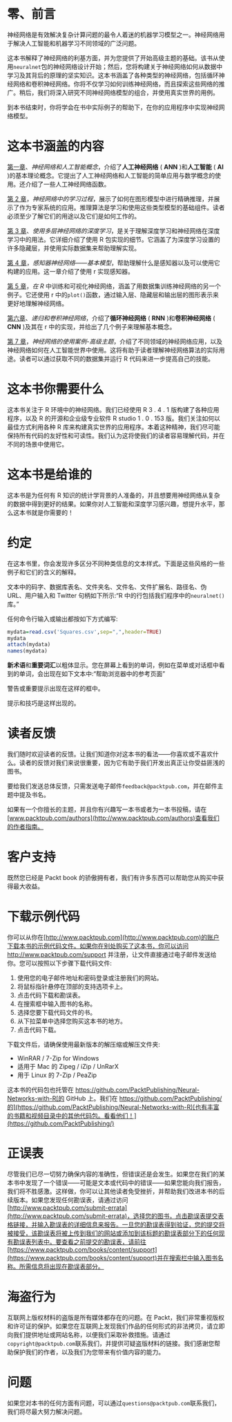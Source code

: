 

# 零、前言

神经网络是有效解决复杂计算问题的最令人着迷的机器学习模型之一。神经网络用于解决人工智能和机器学习不同领域的广泛问题。

这本书解释了神经网络的利基方面，并为您提供了开始高级主题的基础。该书从使用`neuralnet`包的神经网络设计开始；然后，您将构建关于神经网络如何从数据中学习及其背后的原理的坚实知识。这本书涵盖了各种类型的神经网络，包括循环神经网络和卷积神经网络。你将不仅学习如何训练神经网络，而且探索这些网络的推广。稍后，我们将深入研究不同神经网络模型的组合，并使用真实世界的用例。

到本书结束时，你将学会在书中实际例子的帮助下，在你的应用程序中实现神经网络模型。



# 这本书涵盖的内容

[第一章](b283a577-2201-43eb-877c-f281677370bf.xhtml)、*神经网络和人工智能概念*，介绍了**人工神经网络** ( **ANN** )和**人工智能** ( **AI** )的基本理论概念。它提出了人工神经网络和人工智能的简单应用与数学概念的使用。还介绍了一些人工神经网络函数。

[第 2 章](9318274a-72ac-4475-a140-7aaf92253400.xhtml)，*神经网络中的学习过程*，展示了如何在图形模型中进行精确推理，并展示了作为专家系统的应用。推理算法是学习和使用这些类型模型的基础组件。读者必须至少了解它们的用途以及它们是如何工作的。

[第 3 章](b5f75068-f1e3-465e-969d-a8f1ad48378d.xhtml)、*使用多层神经网络的深度学习*，是关于理解深度学习和神经网络在深度学习中的用法。它详细介绍了使用 R 包实现的细节。它涵盖了为深度学习设置的许多隐藏层，并使用实际数据集来帮助理解实现。

[第 4 章](0eca6488-d9c4-4e88-99ea-5650a3f3a998.xhtml)，*感知器神经网络——基本模型*，帮助理解什么是感知器以及可以使用它构建的应用。这一章介绍了使用 r 实现感知器。

[第 5 章](d3905bda-321c-4496-99dc-391f612240f3.xhtml)，*在 R* 中训练和可视化神经网络，涵盖了用数据集训练神经网络的另一个例子。它还使用 r 中的`plot()`函数，通过输入层、隐藏层和输出层的图形表示来更好地理解神经网络。

[第六章](9b6a3094-fd1c-41bd-b334-0bf08eadb9a6.xhtml)、*递归和卷积神经网络*，介绍了**循环神经网络** ( **RNN** )和**卷积神经网络** ( **CNN** )及其在 r 中的实现，并给出了几个例子来理解基本概念。

[第 7 章](e3bdb377-05bc-40d2-87ed-6085861eca56.xhtml)，*神经网络的使用案例-高级主题*，介绍了不同领域的神经网络应用，以及神经网络如何在人工智能世界中使用。这将有助于读者理解神经网络算法的实际用途。读者可以通过获取不同的数据集并运行 R 代码来进一步提高自己的技能。



# 这本书你需要什么

这本书关注于 R 环境中的神经网络。我们已经使用 R 3 . 4 . 1 版构建了各种应用程序，以及 R 的开源和企业级专业软件 R studio 1 . 0 . 153 版。我们关注如何以最佳方式利用各种 R 库来构建真实世界的应用程序。本着这种精神，我们尽可能保持所有代码的友好性和可读性。我们认为这将使我们的读者容易理解代码，并在不同的场景中使用它。



# 这本书是给谁的

这本书是为任何有 R 知识的统计学背景的人准备的，并且想要用神经网络从复杂的数据中得到更好的结果。如果你对人工智能和深度学习感兴趣，想提升水平，那么这本书就是你需要的！



# 约定

在这本书里，你会发现许多区分不同种类信息的文本样式。下面是这些风格的一些例子和它们的含义的解释。

文本中的码字、数据库表名、文件夹名、文件名、文件扩展名、路径名、伪 URL、用户输入和 Twitter 句柄如下所示:“R 中的行包括我们程序中的`neuralnet()`库。”

任何命令行输入或输出都按如下方式编写:

```r
mydata=read.csv('Squares.csv',sep=",",header=TRUE)
mydata
attach(mydata)
names(mydata)
```

**新术语**和**重要词汇**以粗体显示。您在屏幕上看到的单词，例如在菜单或对话框中看到的单词，会出现在如下文本中:“帮助浏览器中的参考页面”

警告或重要提示出现在这样的框中。

提示和技巧是这样出现的。



# 读者反馈

我们随时欢迎读者的反馈。让我们知道你对这本书的看法——你喜欢或不喜欢什么。读者的反馈对我们来说很重要，因为它有助于我们开发出真正让你受益匪浅的图书。

要给我们发送总体反馈，只需发送电子邮件`feedback@packtpub.com`，并在邮件主题中提及书名。

如果有一个你擅长的主题，并且你有兴趣写一本书或者为一本书投稿，请在[www.packtpub.com/authors](http://www.packtpub.com/authors)查看我们的作者指南。



# 客户支持

既然您已经是 Packt book 的骄傲拥有者，我们有许多东西可以帮助您从购买中获得最大收益。



# 下载示例代码

你可以从你在[http://www.packtpub.com](http://www.packtpub.com)的账户下载本书的示例代码文件。如果你在别处购买了这本书，你可以访问 http://www.packtpub.com/support 并注册，让文件直接通过电子邮件发送给你。您可以按照以下步骤下载代码文件:

1.  使用您的电子邮件地址和密码登录或注册我们的网站。
2.  将鼠标指针悬停在顶部的支持选项卡上。
3.  点击代码下载和勘误表。
4.  在搜索框中输入图书的名称。
5.  选择您要下载代码文件的书。
6.  从下拉菜单中选择您购买这本书的地方。
7.  点击代码下载。

下载文件后，请确保使用最新版本的解压缩或解压文件夹:

*   WinRAR / 7-Zip for Windows
*   适用于 Mac 的 Zipeg / iZip / UnRarX
*   用于 Linux 的 7-Zip / PeaZip

这本书的代码包也托管在 https://github.com/PacktPublishing/Neural-Networks-with-R[的 GitHub 上。我们在 https://github.com/PacktPublishing/的](https://github.com/PacktPublishing/Neural-Networks-with-R)[也有丰富的书籍和视频目录中的其他代码包。看看他们！](https://github.com/PacktPublishing/)



# 正误表

尽管我们已尽一切努力确保内容的准确性，但错误还是会发生。如果您在我们的某本书中发现了一个错误——可能是文本或代码中的错误——如果您能向我们报告，我们将不胜感激。这样做，你可以让其他读者免受挫折，并帮助我们改进本书的后续版本。如果您发现任何勘误表，请通过访问[http://www.packtpub.com/submit-errata](http://www.packtpub.com/submit-errata)，选择您的图书，点击勘误表提交表格链接，并输入勘误表的详细信息来报告。一旦您的勘误表得到验证，您的提交将被接受，该勘误表将被上传到我们的网站或添加到该标题的勘误表部分下的任何现有勘误表列表中。要查看之前提交的勘误表，请前往[https://www.packtpub.com/books/content/support](https://www.packtpub.com/books/content/support)并在搜索栏中输入图书名称。所需信息将出现在勘误表部分。



# 海盗行为

互联网上版权材料的盗版是所有媒体都存在的问题。在 Packt，我们非常重视版权和许可证的保护。如果您在互联网上发现我们作品的任何形式的非法拷贝，请立即向我们提供地址或网站名称，以便我们采取补救措施。请通过`copyright@packtpub.com`联系我们，并提供可疑盗版材料的链接。我们感谢您帮助保护我们的作者，以及我们为您带来有价值内容的能力。



# 问题

如果您对本书的任何方面有问题，可以通过`questions@packtpub.com`联系我们，我们将尽最大努力解决问题。